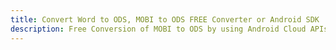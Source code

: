---title: Convert Word to ODS, MOBI to ODS FREE Converter or Android SDKdescription: Free Conversion of MOBI to ODS by using Android Cloud APIs & SDKs. Also Create, Edit & Render Microsoft Word & OpenOffice documents in the Cloud.---
